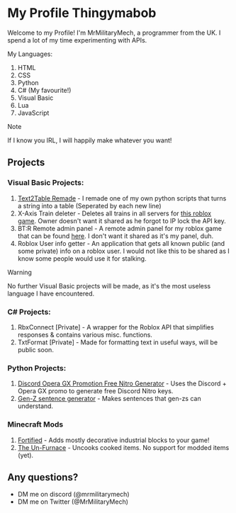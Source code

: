 # My Profile Thingymabob

Welcome to my Profile!
I'm MrMilitaryMech, a programmer from the UK. I spend a lot of my time experimenting with APIs.

My Languages:
1. HTML
2. CSS
3. Python
4. C# (My favourite!)
5. Visual Basic
6. Lua
7. JavaScript

>[!NOTE]
>If I know you IRL, I will happily make whatever you want!

## Projects

### Visual Basic Projects:
1. [Text2Table Remade](https://github.com/MrMilitaryMech/Text2Table-Remade) - I remade one of my own python scripts that turns a string into a table (Seperated by each new line)
2. X-Axis Train deleter - Deletes all trains in all servers for [this roblox game](https://www.roblox.com/games/17117997976/x-axis-train). Owner doesn't want it shared as he forgot to IP lock the API key.
3. BT:R Remote admin panel - A remote admin panel for my roblox game that can be found [here](https://www.roblox.com/games/10448933640/Bunker-Tycoon-Rebooted-BETA). I don't want it shared as it's my panel, duh.
4. Roblox User info getter - An application that gets all known public (and some private) info on a roblox user. I would not like this to be shared as I know some people would use it for stalking.
>[!WARNING]
>No further Visual Basic projects will be made, as it's the most useless language I have encountered.

### C# Projects:
1. RbxConnect [Private] - A wrapper for the Roblox API that simplifies responses & contains various misc. functions.
2. TxtFormat [Private] - Made for formatting text in useful ways, will be public soon.

### Python Projects:
1. [Discord Opera GX Promotion Free Nitro Generator](https://github.com/MrMilitaryMech/Opera-Nitro-Key-Generator) - Uses the Discord + Opera GX promo to generate free Discord Nitro keys.
2. [Gen-Z sentence generator](https://github.com/MrMilitaryMech/2023-Sentence-Generator) - Makes sentences that gen-zs can understand.

### Minecraft Mods
1. [Fortified](https://modrinth.com/mod/fortified) - Adds mostly decorative industrial blocks to your game!
2. [The Un-Furnace](https://modrinth.com/mod/the-un-furnace) - Uncooks cooked items. No support for modded items (yet).

## Any questions?
- DM me on discord (@mrmilitarymech)
- DM me on Twitter (@MrMilitaryMech)

<!---
MrMilitaryMech/MrMilitaryMech is a ✨ special ✨ repository because its `README.md` (this file) appears on your GitHub profile.
You can click the Preview link to take a look at your changes.
--->
